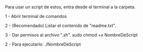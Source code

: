 Para usar un script de estos, entra desde el terminal a la carpeta.

1 - Abrir terminal de comandos

2 - (Recomendado) Listar el contenido de "readme.txt".

3 - Dar permisos al archivo ".sh".
sudo chmod +x NombreDeScript

2 - Para ejecutarlo:
./NombreDeScript
